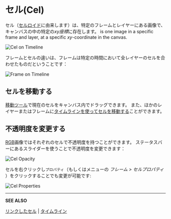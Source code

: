 # セル(Cel)

セル（[セルロイド](http://en.wikipedia.org/wiki/Cel)に由来します）は、特定のフレームとレイヤーにある画像で、キャンバスの中の特定の*xy座標*に存在します。
is one image in a specific frame and layer, at a specific *xy*-coordinate in the canvas.

![Cel on Timeline](cel/cel-on-timeline.png)

フレームとセルの違いは、フレームは特定の時間において全レイヤーのセルを合わせたものだということです：

![Frame on Timeline](cel/frame-on-timeline.png)

## セルを移動する

[移動ツール](move-tool.md)で現在のセルをキャンバス内でドラッグできます。
また、ほかのレイヤーまたはフレームに[タイムラインを使ってセルを移動する](move-cels.md)ことができます。

## 不透明度を変更する

[RGB](color-mode.md#rgb)画像ではそれぞれのセルで不透明度を持つことができます。
ステータスバーにあるスライダーを使うことで不透明度を変更できます：

![Cel Opacity](cel/cel-opacity.gif)

セルを右クリックし`プロパティ`（もしくはメニューの *フレーム > セルプロパティ* ）をクリックすることでも変更が可能です:

![Cel Properties](cel/cel-properties.gif)

----

**SEE ALSO**

[リンクしたセル](linked-cels.md) |
[タイムライン](timeline.md)
